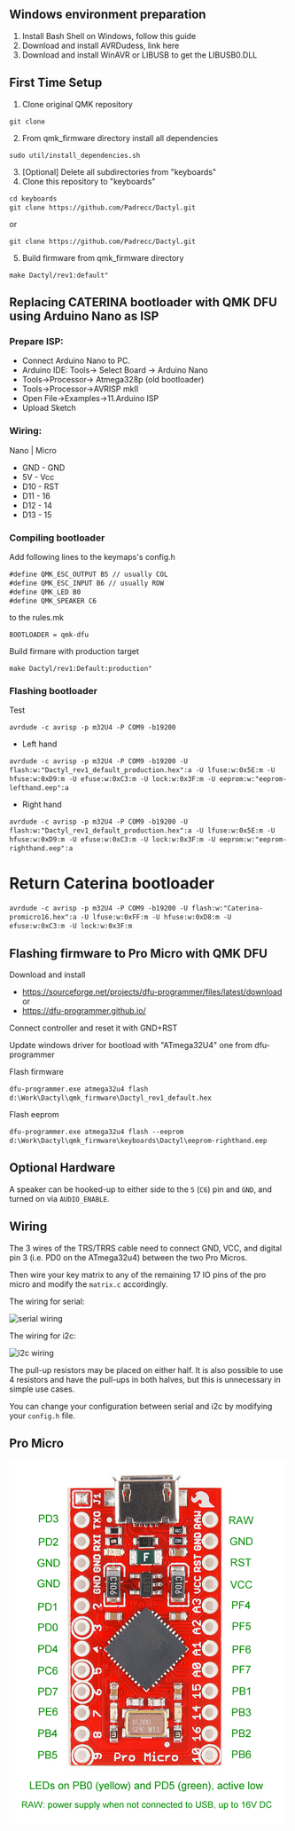 ## Windows environment preparation

1. Install Bash Shell on Windows, follow this guide
2. Download and install AVRDudess, link here
3. Download and install WinAVR or LIBUSB to get the LIBUSB0.DLL

## First Time Setup

1. Clone original QMK repository
```
git clone
```
2. From qmk_firmware directory install all dependencies
```
sudo util/install_dependencies.sh
```
3. [Optional]
Delete all subdirectories from "keyboards"
4. Clone this repository to "keyboards"
```
cd keyboards
git clone https://github.com/Padrecc/Dactyl.git
```
or
```
git clone https://github.com/Padrecc/Dactyl.git
```
5. Build firmware from qmk_firmware directory
```
make Dactyl/rev1:default"
```

## Replacing CATERINA bootloader with QMK DFU using Arduino Nano as ISP

### Prepare ISP:

- Connect Arduino Nano to PC.
- Arduino IDE: Tools-> Select Board -> Arduino Nano
- Tools->Processor-> Atmega328p (old bootloader)
- Tools->Processor->AVRISP mkII
- Open File->Examples->11.Arduino ISP
- Upload Sketch

### Wiring:

Nano | Micro
- GND - GND
- 5V - Vcc
- D10 - RST
- D11 - 16
- D12 - 14
- D13 - 15

### Compiling bootloader

Add following lines to the keymaps's config.h 
```
#define QMK_ESC_OUTPUT B5 // usually COL
#define QMK_ESC_INPUT B6 // usually ROW
#define QMK_LED B0
#define QMK_SPEAKER C6
```
to the rules.mk
```
BOOTLOADER = qmk-dfu
```
Build firmare with production target
```
make Dactyl/rev1:Default:production"
```

### Flashing bootloader

Test
```
avrdude -c avrisp -p m32U4 -P COM9 -b19200
```
- Left hand
```
avrdude -c avrisp -p m32U4 -P COM9 -b19200 -U flash:w:"Dactyl_rev1_default_production.hex":a -U lfuse:w:0x5E:m -U hfuse:w:0xD9:m -U efuse:w:0xC3:m -U lock:w:0x3F:m -U eeprom:w:"eeprom-lefthand.eep":a 
```
- Right hand
```
avrdude -c avrisp -p m32U4 -P COM9 -b19200 -U flash:w:"Dactyl_rev1_default_production.hex":a -U lfuse:w:0x5E:m -U hfuse:w:0xD9:m -U efuse:w:0xC3:m -U lock:w:0x3F:m -U eeprom:w:"eeprom-righthand.eep":a 
```
# Return Caterina bootloader
```
avrdude -c avrisp -p m32U4 -P COM9 -b19200 -U flash:w:"Caterina-promicro16.hex":a -U lfuse:w:0xFF:m -U hfuse:w:0xD8:m -U efuse:w:0xC3:m -U lock:w:0x3F:m
```

## Flashing firmware to Pro Micro with QMK DFU

Download and install 
- https://sourceforge.net/projects/dfu-programmer/files/latest/download 
or
- https://dfu-programmer.github.io/

Connect controller and reset it with GND+RST

Update windows driver for bootload with "ATmega32U4" one from dfu-programmer

Flash firmware
```
dfu-programmer.exe atmega32u4 flash d:\Work\Dactyl\qmk_firmware\Dactyl_rev1_default.hex
```
Flash eeprom
```
dfu-programmer.exe atmega32u4 flash --eeprom d:\Work\Dactyl\qmk_firmware\keyboards\Dactyl\eeprom-righthand.eep
```
Optional Hardware
-----------------

A speaker can be hooked-up to either side to the `5` (`C6`) pin and `GND`, and turned on via `AUDIO_ENABLE`.

Wiring
------

The 3 wires of the TRS/TRRS cable need to connect GND, VCC, and digital pin 3 (i.e.
PD0 on the ATmega32u4) between the two Pro Micros.

Then wire your key matrix to any of the remaining 17 IO pins of the pro micro
and modify the `matrix.c` accordingly.

The wiring for serial:

![serial wiring](https://i.imgur.com/C3D1GAQ.png)

The wiring for i2c:

![i2c wiring](https://i.imgur.com/Hbzhc6E.png)

The pull-up resistors may be placed on either half. It is also possible
to use 4 resistors and have the pull-ups in both halves, but this is
unnecessary in simple use cases.

You can change your configuration between serial and i2c by modifying your `config.h` file.

Pro Micro
---------
![pro micro minout](https://github.com/Padrecc/Dactyl/blob/master/pics/pro%20micro%20pinout.png)
